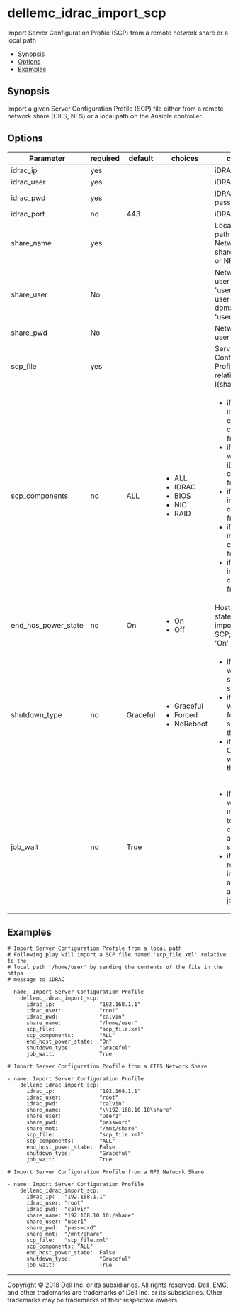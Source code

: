 # dellemc_idrac_import_scp
Import Server Configuration Profile (SCP) from a remote network share or a local path

  * [Synopsis](#Synopsis)
  * [Options](#Options)
  * [Examples](#Examples)

## <a name="Synopsis"></a>Synopsis
Import a given Server Configuration Profile (SCP) file either from a remote network share (CIFS, NFS) or a local path on the Ansible controller.

## <a name="Options"></a>Options

| Parameter     | required    | default  | choices    | comments |
| ------------- |-------------| ---------|----------- |--------- |
| idrac_ip  |   yes  |  | |  iDRAC IP Address  |
| idrac_user  |   yes  |  | |  iDRAC user name  |
| idrac_pwd  |   yes  |  | |  iDRAC user password  |
| idrac_port  |   no  |  443  | |  iDRAC port  |
| share_name  |   yes  |  | |  Local directory path or a Remote Network file share (either CIFS or NFS)  |
| share_user  |   No  |  | |  Network share user in the format 'user@domain' if user is part of a domain, else 'user'  |
| share_pwd  |   No  |  | |  Network share user password  |
| scp_file  |   yes  |    | |  Server Configuration Profile file name relative to I(share_name) |
| scp_components  |   no  |  ALL  | <ul> <li>ALL</li>  <li>IDRAC</li>  <li>BIOS</li>  <li>NIC</li>  <li>RAID</li> </ul> |  <ul><li>if C(ALL), will import all components configurations from SCP file</li><li>if C(IDRAC), will import iDRAC comfiguration from SCP file</li><li>if C(BIOS), will import BIOS configuration from SCP file</li><li>if C(NIC), will import NIC configuration from SCP file</li><li>if C(RAID), will import RAID configuration from SCP file</li><ul>  |
| end_hos_power_state |   no  |  On  | <ul><li>On</li><li>Off</li></ul> |  Host's power state after importing the SCP; Default is 'On'  |
| shutdown_type |  no  |  Graceful  | <ul><li>Graceful</li><li>Forced</li><li>NoReboot</li></ul> | <ul><li>if C(Graceful), will gracefully shut down the server</li><li>if C(Forced), will do a forced shutdown of the server</li><li>if C(NoReboot), will not reboot the server</li><ul> |
| job_wait  |   no  |  True  | |  <ul><li>if C(True), wait for the import scp job to be completed and return the status</li><li>if C(False), return immediately after creating a import scp job</li></ul>  |

## <a name="Examples"></a>Examples

```
# Import Server Configuration Profile from a local path
# Following play will import a SCP file named 'scp_file.xml' relative to the
# local path '/home/user' by sending the contents of the file in the https
# message to iDRAC

- name: Import Server Configuration Profile
    dellemc_idrac_import_scp:
      idrac_ip:              "192.168.1.1"
      idrac_user:            "root"
      idrac_pwd:             "calvin"
      share_name:            "/home/user"
      scp_file:              "scp_file.xml"
      scp_components:        "ALL"
      end_host_power_state:  "On"
      shutdown_type:         "Graceful"
      job_wait:              True

```

```
# Import Server Configuration Profile from a CIFS Network Share

- name: Import Server Configuration Profile
    dellemc_idrac_import_scp:
      idrac_ip:              "192.168.1.1"
      idrac_user:            "root"
      idrac_pwd:             "calvin"
      share_name:            "\\192.168.10.10\share"
      share_user:            "user1"
      share_pwd:             "password"
      share_mnt:             "/mnt/share"
      scp_file:              "scp_file.xml"
      scp_components:        "ALL"
      end_host_power_state:  False
      shutdown_type:         "Graceful"
      job_wait:              True
```

```
# Import Server Configuration Profile from a NFS Network Share

- name: Import Server Configuration Profile
    dellemc_idrac_import_scp:
      idrac_ip:   "192.168.1.1"
      idrac_user: "root"
      idrac_pwd:  "calvin"
      share_name: "192.168.10.10:/share"
      share_user: "user1"
      share_pwd:  "password"
      share_mnt:  "/mnt/share"
      scp_file:   "scp_file.xml"
      scp_components: "ALL"
      end_host_power_state:  False
      shutdown_type:         "Graceful"
      job_wait:              True

```

---

Copyright © 2018 Dell Inc. or its subsidiaries. All rights reserved. Dell, EMC, and other trademarks are trademarks of Dell Inc. or its subsidiaries. Other trademarks may be trademarks of their respective owners.
